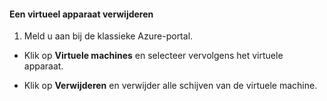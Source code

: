 #### Een virtueel apparaat verwijderen

1. Meld u aan bij de klassieke Azure-portal.

- Klik op **Virtuele machines** en selecteer vervolgens het virtuele apparaat.

- Klik op **Verwijderen** en verwijder alle schijven van de virtuele machine.

<!--HONumber=Sep16_HO3-->


